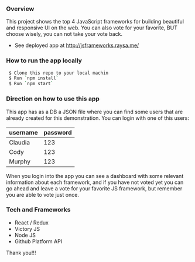 ### Overview

This project shows the top 4 JavaScript frameworks for building beautiful and responsive UI on the web.
You can also vote for your favorite, BUT choose wisely, you can not take your vote back.

* See deployed app at http://jsframeworks.raysa.me/

### How to run the app locally 
```sh
 $ Clone this repo to your local machin 
 $ Run `npm install`
 $ Run `npm start`
 ```

### Direction on how to use this app
This app has as a DB a JSON file where you can find some users that are already created for this demonstration. You can login with one of this users:

| username | password |
| -------- | -------- |
| Claudia  |   123    |           
|  Cody    |   123    |
|  Murphy  |   123    |

When you login into the app you can see a dashboard with some relevant information about each framework, and if you have not voted yet you can go ahead and leave a vote for your favorite JS framework, but remember you are able to vote just once.

### Tech and Frameworks
* React / Redux
* Victory JS 
* Node JS
* Github Platform API

Thank you!!!